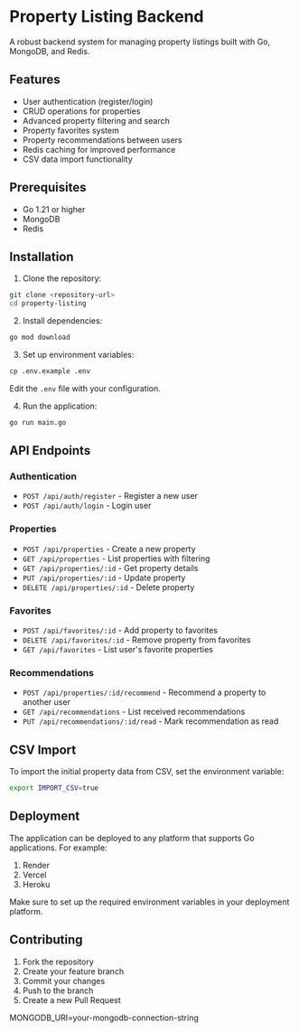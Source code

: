 # Property Listing Backend

A robust backend system for managing property listings built with Go, MongoDB, and Redis.

## Features

- User authentication (register/login)
- CRUD operations for properties
- Advanced property filtering and search
- Property favorites system
- Property recommendations between users
- Redis caching for improved performance
- CSV data import functionality

## Prerequisites

- Go 1.21 or higher
- MongoDB
- Redis

## Installation

1. Clone the repository:
```bash
git clone <repository-url>
cd property-listing
```

2. Install dependencies:
```bash
go mod download
```

3. Set up environment variables:
```bash
cp .env.example .env
```
Edit the `.env` file with your configuration.

4. Run the application:
```bash
go run main.go
```

## API Endpoints

### Authentication
- `POST /api/auth/register` - Register a new user
- `POST /api/auth/login` - Login user

### Properties
- `POST /api/properties` - Create a new property
- `GET /api/properties` - List properties with filtering
- `GET /api/properties/:id` - Get property details
- `PUT /api/properties/:id` - Update property
- `DELETE /api/properties/:id` - Delete property

### Favorites
- `POST /api/favorites/:id` - Add property to favorites
- `DELETE /api/favorites/:id` - Remove property from favorites
- `GET /api/favorites` - List user's favorite properties

### Recommendations
- `POST /api/properties/:id/recommend` - Recommend a property to another user
- `GET /api/recommendations` - List received recommendations
- `PUT /api/recommendations/:id/read` - Mark recommendation as read

## CSV Import

To import the initial property data from CSV, set the environment variable:
```bash
export IMPORT_CSV=true
```

## Deployment

The application can be deployed to any platform that supports Go applications. For example:

1. Render
2. Vercel
3. Heroku

Make sure to set up the required environment variables in your deployment platform.

## Contributing

1. Fork the repository
2. Create your feature branch
3. Commit your changes
4. Push to the branch
5. Create a new Pull Request 

MONGODB_URI=your-mongodb-connection-string 